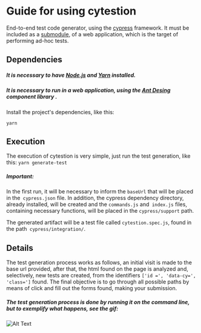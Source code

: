 # Guide for using cytestion

End-to-end test code generator, using the [cypress](https://www.cypress.io/) framework. It must be included as a [submodule](https://git-scm.com/book/en/v2/Git-Tools-Submodules), of a web application, which is the target of performing ad-hoc tests.

## Dependencies

##### It is necessary to have [Node.js](https://nodejs.org/en/) and [Yarn](https://yarnpkg.com/) installed.
##### It is necessary to run in a web application, using the [Ant Desing](https://ant.design/) component library .

Install the project's dependencies, like this:

``
yarn
``

## Execution

The execution of cytestion is very simple, just run the test generation, like this:
``
yarn generate-test
``
##### Important:

In the first run, it will be necessary to inform the `baseUrl` that will be placed in the` cypress.json` file. In addition, the cypress dependency directory, already installed, will be created and the `commands.js` and` index.js` files, containing necessary functions, will be placed in the `cypress/support` path.

The generated artifact will be a test file called `cytestion.spec.js`, found in the path` cypress/integration/`.

## Details

The test generation process works as follows, an initial visit is made to the base url provided, after that, the html found on the page is analyzed and, selectively, new tests are created, from the identifiers `['id =', 'data-cy=', 'class=']` found. The final objective is to go through all possible paths by means of click and fill out the forms found, making your submission.

##### The test generation process is done by running it on the command line, but to exemplify what happens, see the gif:

![Alt Text](data/gif-readme/generate-test.gif)